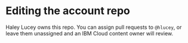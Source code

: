 # Editing the account repo

Haley Lucey owns this repo. You can assign pull requests to `@hlucey`, or leave them unassigned and an IBM Cloud content owner will review.
